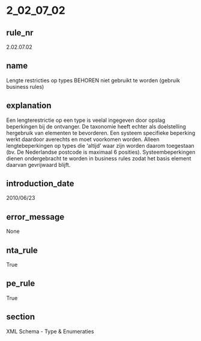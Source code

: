 # 2_02_07_02

## rule_nr
2.02.07.02

## name
Lengte restricties op types BEHOREN niet gebruikt te worden (gebruik business rules)

## explanation
Een lengterestrictie op een type is veelal ingegeven door opslag beperkingen bij de ontvanger. De taxonomie heeft echter als doelstelling hergebruik van elementen te bevorderen. Een systeem specifieke beperking werkt daardoor averechts en moet voorkomen worden. Alleen lengtebeperkingen op types die ‘altijd’ waar zijn worden daarom toegestaan (bv. De Nederlandse postcode is maximaal 6 posities). Systeembeperkingen dienen ondergebracht te worden in business rules zodat het basis element daarvan gevrijwaard blijft.

## introduction_date
2010/06/23

## error_message
None

## nta_rule
True

## pe_rule
True

## section
XML Schema - Type & Enumeraties

